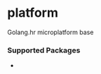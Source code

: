 # platform
Golang.hr microplatform base


### Supported Packages

- 


[Configuration Package]: https://github.com/golanghr/platform/tree/master/config
